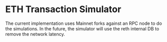 # ETH Transaction Simulator

The current implementation uses Mainnet forks against an RPC node to do the simulations. In the future, the simulator will use the reth internal DB to remove the network latency.